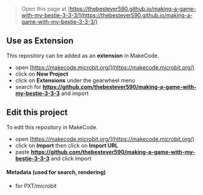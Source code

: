 
> Open this page at [https://thebestever590.github.io/making-a-game-with-my-bestie-3-3-3/](https://thebestever590.github.io/making-a-game-with-my-bestie-3-3-3/)

## Use as Extension

This repository can be added as an **extension** in MakeCode.

* open [https://makecode.microbit.org/](https://makecode.microbit.org/)
* click on **New Project**
* click on **Extensions** under the gearwheel menu
* search for **https://github.com/thebestever590/making-a-game-with-my-bestie-3-3-3** and import

## Edit this project

To edit this repository in MakeCode.

* open [https://makecode.microbit.org/](https://makecode.microbit.org/)
* click on **Import** then click on **Import URL**
* paste **https://github.com/thebestever590/making-a-game-with-my-bestie-3-3-3** and click import

#### Metadata (used for search, rendering)

* for PXT/microbit
<script src="https://makecode.com/gh-pages-embed.js"></script><script>makeCodeRender("{{ site.makecode.home_url }}", "{{ site.github.owner_name }}/{{ site.github.repository_name }}");</script>
